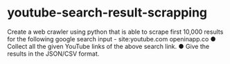 # youtube-search-result-scrapping
Create a web crawler using python that is able to scrape first 10,000 results for the following google search input - site:youtube.com openinapp.co ● Collect all the given YouTube links of the above search link. ● Give the results in the JSON/CSV format.
